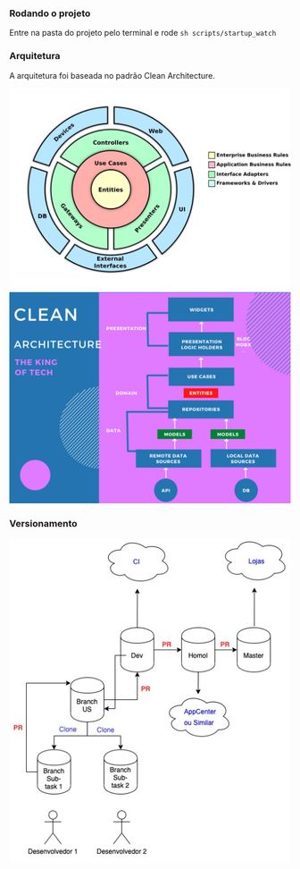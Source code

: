 ### Rodando o projeto

Entre na pasta do projeto pelo terminal e rode ```sh scripts/startup_watch```

### Arquitetura

A arquitetura foi baseada no padrão Clean Architecture.

![arch](./clean-arch.jpg)
![arch_struct](./clean-arch-struct.png)

### Versionamento

![versionamento](./ideia_de_versionamento.jpg)

